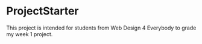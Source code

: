 # ProjectStarter
This project is intended for students from Web Design 4 Everybody to grade my week 1 project.
